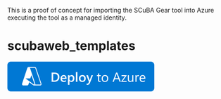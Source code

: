This is a proof of concept for importing the SCuBA Gear tool into Azure executing the tool as a managed identity. 



# scubaweb_templates

[![Deploy To Azure](https://raw.githubusercontent.com/Azure/azure-quickstart-templates/master/1-CONTRIBUTION-GUIDE/images/deploytoazure.svg?sanitize=true)](https://portal.azure.com/#create/Microsoft.Template/uri/https%3A%2F%2Fraw.githubusercontent.com%2FChristopher-Vaughan-MSSA%2Fscubaweb_templates%2Fmain%2Fscuba_aad_deploy.json)


